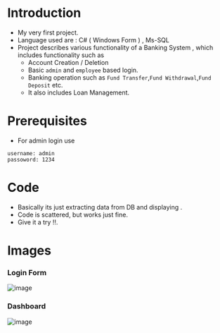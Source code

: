 # Introduction
- My very first project. 
- Language used are : C# ( Windows Form ) , Ms-SQL 
- Project describes various functionality of a Banking System , which includes functionality such as 
  - Account Creation / Deletion
  - Basic  `admin` and `employee`  based login.
  - Banking operation such as `Fund Transfer`,`Fund Withdrawal`,`Fund Deposit` etc. 
  - It also includes Loan Management.  

# Prerequisites
- For admin login use 
```
username: admin
passoword: 1234
```
# Code 
-  Basically its just extracting data from DB and displaying .
-  Code is scattered, but works just fine. 
-  Give it a try !!.

# Images
### Login Form
![image](https://raw.githubusercontent.com/navnit75/Bank-Mgmt-Sys/main/images/01_login_form.png)

### Dashboard
![image](https://raw.githubusercontent.com/navnit75/Bank-Mgmt-Sys/main/images/02_starting_dashboard.png)
